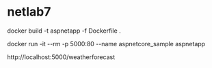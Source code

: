# netlab7


docker build -t aspnetapp -f Dockerfile .


docker run -it --rm -p 5000:80 --name aspnetcore_sample aspnetapp



http://localhost:5000/weatherforecast 
